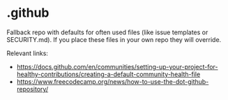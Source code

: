 # .github

Fallback repo with defaults for often used files (like issue templates or SECURITY.md). If you place these files in your own repo they will override.

Relevant links:
* https://docs.github.com/en/communities/setting-up-your-project-for-healthy-contributions/creating-a-default-community-health-file
* https://www.freecodecamp.org/news/how-to-use-the-dot-github-repository/


